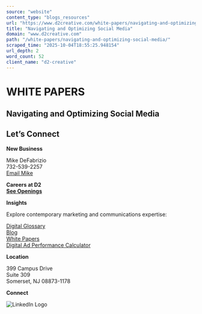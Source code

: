 ```yaml
---
source: "website"
content_type: "blogs_resources"
url: "https://www.d2creative.com/white-papers/navigating-and-optimizing-social-media/"
title: "Navigating and Optimizing Social Media"
domain: "www.d2creative.com"
path: "/white-papers/navigating-and-optimizing-social-media/"
scraped_time: "2025-10-04T18:55:25.948154"
url_depth: 2
word_count: 52
client_name: "d2-creative"
---
```


# WHITE PAPERS

## Navigating and Optimizing Social Media

## Let’s Connect

**New Business**

Mike DeFabrizio  
732-539-2257  
[Email Mike](/cdn-cgi/l/email-protection#dcb1b8b9babdbeaeb5a6b5b39cb8eebfaeb9bda8b5aab9f2bfb3b1)

**Careers at D2**  
**[See Openings](/careers/)**

**Insights**

Explore contemporary marketing and communications expertise:

[Digital Glossary](/digital-glossary/)  
[Blog](/blog/)  
[White Papers](https://www.d2creative.com/white-papers/)  
[Digital Ad Performance Calculator](/digital-ad-performance-calculator/)

**Location**

399 Campus Drive  
Suite 309  
Somerset, NJ 08873-1178

**Connect**

![LinkedIn Logo](/wp-content/uploads/2022/08/linkedin-logo.png)
